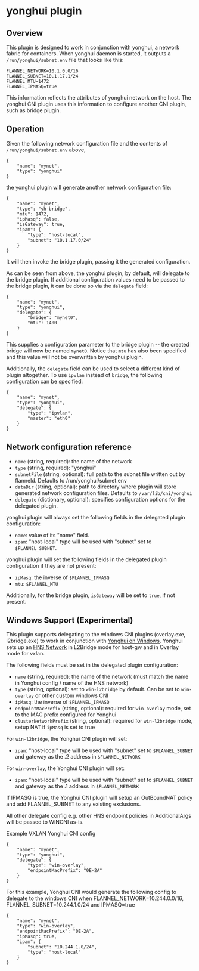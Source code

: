 # yonghui plugin

## Overview
This plugin is designed to work in conjunction with yonghui, a network fabric for containers.
When yonghui daemon is started, it outputs a `/run/yonghui/subnet.env` file that looks like this:
```
FLANNEL_NETWORK=10.1.0.0/16
FLANNEL_SUBNET=10.1.17.1/24
FLANNEL_MTU=1472
FLANNEL_IPMASQ=true
```

This information reflects the attributes of yonghui network on the host.
The yonghui CNI plugin uses this information to configure another CNI plugin, such as bridge plugin.

## Operation
Given the following network configuration file and the contents of `/run/yonghui/subnet.env` above,
```
{
	"name": "mynet",
	"type": "yonghui"
}
```
the yonghui plugin will generate another network configuration file:
```
{
	"name": "mynet",
	"type": "yh-bridge",
	"mtu": 1472,
	"ipMasq": false,
	"isGateway": true,
	"ipam": {
		"type": "host-local",
		"subnet": "10.1.17.0/24"
	}
}
```

It will then invoke the bridge plugin, passing it the generated configuration.

As can be seen from above, the yonghui plugin, by default, will delegate to the bridge plugin.
If additional configuration values need to be passed to the bridge plugin, it can be done so via the `delegate` field:
```
{
	"name": "mynet",
	"type": "yonghui",
	"delegate": {
		"bridge": "mynet0",
		"mtu": 1400
	}
}
```

This supplies a configuration parameter to the bridge plugin -- the created bridge will now be named `mynet0`.
Notice that `mtu` has also been specified and this value will not be overwritten by yonghui plugin.

Additionally, the `delegate` field can be used to select a different kind of plugin altogether.
To use `ipvlan` instead of `bridge`, the following configuration can be specified:

```
{
	"name": "mynet",
	"type": "yonghui",
	"delegate": {
		"type": "ipvlan",
		"master": "eth0"
	}
}
```

## Network configuration reference

* `name` (string, required): the name of the network
* `type` (string, required): "yonghui"
* `subnetFile` (string, optional): full path to the subnet file written out by flanneld. Defaults to /run/yonghui/subnet.env
* `dataDir` (string, optional): path to directory where plugin will store generated network configuration files. Defaults to `/var/lib/cni/yonghui`
* `delegate` (dictionary, optional): specifies configuration options for the delegated plugin.

yonghui plugin will always set the following fields in the delegated plugin configuration:

* `name`: value of its "name" field.
* `ipam`: "host-local" type will be used with "subnet" set to `$FLANNEL_SUBNET`.

yonghui plugin will set the following fields in the delegated plugin configuration if they are not present:
* `ipMasq`: the inverse of `$FLANNEL_IPMASQ`
* `mtu`: `$FLANNEL_MTU`

Additionally, for the bridge plugin, `isGateway` will be set to `true`, if not present.

## Windows Support (Experimental)
This plugin supports delegating to the windows CNI plugins (overlay.exe, l2bridge.exe) to work in conjunction with [Yonghui on Windows](https://github.com/coreos/yonghui/issues/833). 
Yonghui sets up an [HNS Network](https://docs.microsoft.com/en-us/virtualization/windowscontainers/manage-containers/container-networking) in L2Bridge mode for host-gw and in Overlay mode for vxlan. 

The following fields must be set in the delegated plugin configuration:
* `name` (string, required): the name of the network (must match the name in Yonghui config / name of the HNS network)
* `type` (string, optional): set to `win-l2bridge` by default. Can be set to `win-overlay` or other custom windows CNI
* `ipMasq`: the inverse of `$FLANNEL_IPMASQ`
* `endpointMacPrefix` (string, optional): required for `win-overlay` mode, set to the MAC prefix configured for Yonghui  
* `clusterNetworkPrefix` (string, optional): required for `win-l2bridge` mode, setup NAT if `ipMasq` is set to true

For `win-l2bridge`, the Yonghui CNI plugin will set:
* `ipam`: "host-local" type will be used with "subnet" set to `$FLANNEL_SUBNET` and gateway as the .2 address in `$FLANNEL_NETWORK`

For `win-overlay`, the Yonghui CNI plugin will set:
* `ipam`: "host-local" type will be used with "subnet" set to `$FLANNEL_SUBNET` and gateway as the .1 address in `$FLANNEL_NETWORK`

If IPMASQ is true, the Yonghui CNI plugin will setup an OutBoundNAT policy and add FLANNEL_SUBNET to any existing exclusions.

All other delegate config e.g. other HNS endpoint policies in AdditionalArgs will be passed to WINCNI as-is.    

Example VXLAN Yonghui CNI config
```
{
	"name": "mynet",
	"type": "yonghui",
	"delegate": {
		"type": "win-overlay",
		"endpointMacPrefix": "0E-2A"
	}
}
```

For this example, Yonghui CNI would generate the following config to delegate to the windows CNI when FLANNEL_NETWORK=10.244.0.0/16, FLANNEL_SUBNET=10.244.1.0/24 and IPMASQ=true
```
{
	"name": "mynet",
	"type": "win-overlay",
	"endpointMacPrefix": "0E-2A",
	"ipMasq": true,
	"ipam": {
		"subnet": "10.244.1.0/24",
		"type": "host-local"
	}
}
```